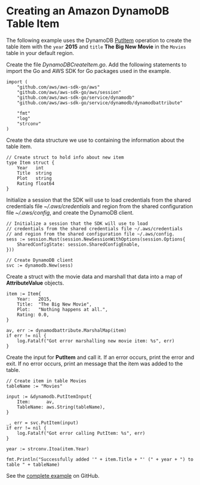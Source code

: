 # Creating an Amazon DynamoDB Table Item<a name="dynamo-example-create-table-item"></a>

The following example uses the DynamoDB [PutItem](https://docs.aws.amazon.com/sdk-for-go/api/service/dynamodb/#DynamoDB.PutItem) operation to create the table item with the `year` **2015** and `title` **The Big New Movie** in the `Movies` table in your default region\.

Create the file *DynamoDBCreateItem\.go*\. Add the following statements to import the Go and AWS SDK for Go packages used in the example\.

```
import (
    "github.com/aws/aws-sdk-go/aws"
    "github.com/aws/aws-sdk-go/aws/session"
    "github.com/aws/aws-sdk-go/service/dynamodb"
    "github.com/aws/aws-sdk-go/service/dynamodb/dynamodbattribute"

    "fmt"
    "log"
    "strconv"
)
```

Create the data structure we use to containing the information about the table item\.

```
// Create struct to hold info about new item
type Item struct {
    Year   int
    Title  string
    Plot   string
    Rating float64
}
```

Initialize a session that the SDK will use to load credentials from the shared credentials file *\~/\.aws/credentials* and region from the shared configuration file *\~/\.aws/config*, and create the DynamoDB client\.

```
// Initialize a session that the SDK will use to load
// credentials from the shared credentials file ~/.aws/credentials
// and region from the shared configuration file ~/.aws/config.
sess := session.Must(session.NewSessionWithOptions(session.Options{
    SharedConfigState: session.SharedConfigEnable,
}))

// Create DynamoDB client
svc := dynamodb.New(sess)
```

Create a struct with the movie data and marshall that data into a map of **AttributeValue** objects\.

```
item := Item{
    Year:   2015,
    Title:  "The Big New Movie",
    Plot:   "Nothing happens at all.",
    Rating: 0.0,
}

av, err := dynamodbattribute.MarshalMap(item)
if err != nil {
    log.Fatalf("Got error marshalling new movie item: %s", err)
}
```

Create the input for **PutItem** and call it\. If an error occurs, print the error and exit\. If no error occurs, print an message that the item was added to the table\.

```
// Create item in table Movies
tableName := "Movies"

input := &dynamodb.PutItemInput{
    Item:      av,
    TableName: aws.String(tableName),
}

_, err = svc.PutItem(input)
if err != nil {
    log.Fatalf("Got error calling PutItem: %s", err)
}

year := strconv.Itoa(item.Year)

fmt.Println("Successfully added '" + item.Title + "' (" + year + ") to table " + tableName)
```

See the [complete example](https://github.com/awsdocs/aws-doc-sdk-examples/blob/main/go/example_code/dynamodb/DynamoDBCreateItem.go) on GitHub\.